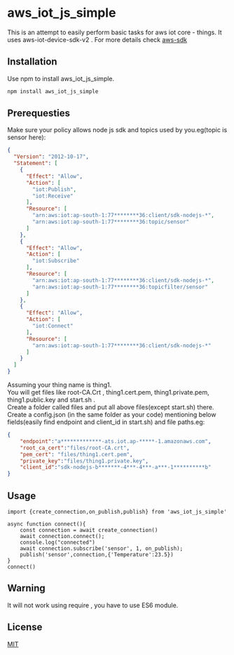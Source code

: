 # aws_iot_js_simple 

This is an attempt to easily perform basic tasks for aws iot core - things.
It uses aws-iot-device-sdk-v2 . For more details check
[aws-sdk](https://github.com/aws/aws-iot-device-sdk-js-v2)
## Installation

Use npm to install aws_iot_js_simple.

```bash
npm install aws_iot_js_simple
```
## Prerequesties
Make sure your policy allows node js sdk and topics used by you.eg(topic is sensor here):
```json
{
  "Version": "2012-10-17",
  "Statement": [
    {
      "Effect": "Allow",
      "Action": [
        "iot:Publish",
        "iot:Receive"
      ],
      "Resource": [
        "arn:aws:iot:ap-south-1:77********36:client/sdk-nodejs-*",
        "arn:aws:iot:ap-south-1:77********36:topic/sensor"
      ]
    },
    {
      "Effect": "Allow",
      "Action": [
        "iot:Subscribe"
      ],
      "Resource": [
        "arn:aws:iot:ap-south-1:77********36:client/sdk-nodejs-*",
        "arn:aws:iot:ap-south-1:77********36:topicfilter/sensor"
      ]
    },
    {
      "Effect": "Allow",
      "Action": [
        "iot:Connect"
      ],
      "Resource": [
        "arn:aws:iot:ap-south-1:77********36:client/sdk-nodejs-*"
      ]
    }
  ]
}
```
Assuming your thing name is thing1.\
You will get files like root-CA.Crt , thing1.cert.pem, thing1.private.pem, thing1.public.key and start.sh .\
Create a folder called files and put all above files(except start.sh) there.\
Create a config.json (in the same folder as your code) mentioning below fields(easily find endpoint and client_id in start.sh) and file paths.eg:
```json
{
    "endpoint":"a*************-ats.iot.ap-*****-1.amazonaws.com",
    "root_ca_cert":"files/root-CA.crt",
    "pem_cert": "files/thing1.cert.pem",
    "private_key":"files/thing1.private.key",
    "client_id":"sdk-nodejs-b*******-4***-4***-a***-1**********b"
}
```
## Usage

```node 
import {create_connection,on_publish,publish} from 'aws_iot_js_simple'

async function connect(){
    const connection = await create_connection()
    await connection.connect();
    console.log("connected")
    await connection.subscribe('sensor', 1, on_publish);
    publish('sensor',connection,{'Temperature':23.5})
}
connect()
```

## Warning
It will not work using require , you have to use ES6 module. 

## License
[MIT](https://choosealicense.com/licenses/mit/)